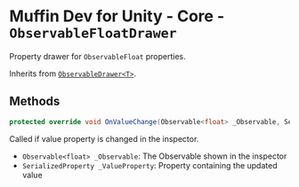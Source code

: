 # Muffin Dev for Unity - Core - `ObservableFloatDrawer`

Property drawer for `ObservableFloat` properties.

Inherits from [`ObservableDrawer<T>`](./observable-drawer.md).

## Methods

```cs
protected override void OnValueChange(Observable<float> _Observable, SerializedProperty _ValueProperty)
```

Called if value property is changed in the inspector.

* `Observable<float> _Observable`: The Observable shown in the inspector
* `SerializedProperty _ValueProperty`: Property containing the updated value